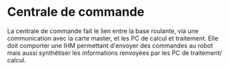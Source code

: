 # Centrale de commande

La centrale de commande fait le lien entre la base roulante, via une communication avec la carte master, et les PC de calcul et traitement. Elle doit comporter une IHM permettant d'envoyer des commandes au robot mais aussi synthétiser les informations renvoyées par les PC de traitement/ calcul. 
